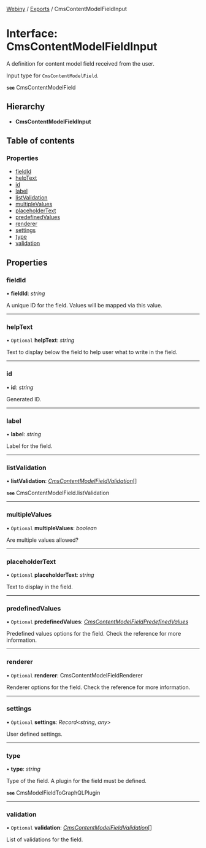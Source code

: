 [Webiny](../README.md) / [Exports](../modules.md) / CmsContentModelFieldInput

# Interface: CmsContentModelFieldInput

A definition for content model field received from the user.

Input type for `CmsContentModelField`.

**`see`** CmsContentModelField

## Hierarchy

* **CmsContentModelFieldInput**

## Table of contents

### Properties

- [fieldId](cmscontentmodelfieldinput.md#fieldid)
- [helpText](cmscontentmodelfieldinput.md#helptext)
- [id](cmscontentmodelfieldinput.md#id)
- [label](cmscontentmodelfieldinput.md#label)
- [listValidation](cmscontentmodelfieldinput.md#listvalidation)
- [multipleValues](cmscontentmodelfieldinput.md#multiplevalues)
- [placeholderText](cmscontentmodelfieldinput.md#placeholdertext)
- [predefinedValues](cmscontentmodelfieldinput.md#predefinedvalues)
- [renderer](cmscontentmodelfieldinput.md#renderer)
- [settings](cmscontentmodelfieldinput.md#settings)
- [type](cmscontentmodelfieldinput.md#type)
- [validation](cmscontentmodelfieldinput.md#validation)

## Properties

### fieldId

• **fieldId**: *string*

A unique ID for the field. Values will be mapped via this value.

___

### helpText

• `Optional` **helpText**: *string*

Text to display below the field to help user what to write in the field.

___

### id

• **id**: *string*

Generated ID.

___

### label

• **label**: *string*

Label for the field.

___

### listValidation

• **listValidation**: [*CmsContentModelFieldValidation*](cmscontentmodelfieldvalidation.md)[]

**`see`** CmsContentModelField.listValidation

___

### multipleValues

• `Optional` **multipleValues**: *boolean*

Are multiple values allowed?

___

### placeholderText

• `Optional` **placeholderText**: *string*

Text to display in the field.

___

### predefinedValues

• `Optional` **predefinedValues**: [*CmsContentModelFieldPredefinedValues*](cmscontentmodelfieldpredefinedvalues.md)

Predefined values options for the field. Check the reference for more information.

___

### renderer

• `Optional` **renderer**: CmsContentModelFieldRenderer

Renderer options for the field. Check the reference for more information.

___

### settings

• `Optional` **settings**: *Record*<*string*, *any*\>

User defined settings.

___

### type

• **type**: *string*

Type of the field. A plugin for the field must be defined.

**`see`** CmsModelFieldToGraphQLPlugin

___

### validation

• `Optional` **validation**: [*CmsContentModelFieldValidation*](cmscontentmodelfieldvalidation.md)[]

List of validations for the field.
